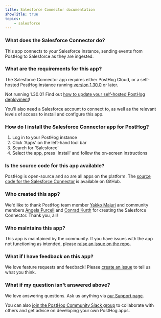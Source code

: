 ```yaml
---
title: Salesforce Connector documentation
showTitle: true
topics:
    - salesforce
---
```


### What does the Salesforce Connector do?

This app connects to your Salesforce instance, sending events from PostHog to Salesforce as they are ingested. 

### What are the requirements for this app?

The Salesforce Connector app requires either PostHog Cloud, or a self-hosted PostHog instance running [version 1.30.0](https://posthog.com/blog/the-posthog-array-1-30-0) or later. 

Not running 1.30.0? Find out [how to update your self-hosted PostHog deployment](https://posthog.com/docs/self-host/configure/upgrading-posthog)! 

You'll also need a Salesforce account to connect to, as well as the relevant levels of access to install and configure this app. 

### How do I install the Salesforce Connector app for PostHog?

1. Log in to your PostHog instance
2. Click 'Apps' on the left-hand tool bar
3. Search for 'Salesforce' 
4. Select the app, press 'Install' and follow the on-screen instructions

### Is the source code for this app available?

PostHog is open-source and so are all apps on the platform. The [source code for the Salesforce Connector](https://github.com/Vinovest/posthog-salesforce) is available on GitHub. 

### Who created this app?

We'd like to thank PostHog team member [Yakko Majuri](https://github.com/yakkomajuri) and community members [Angela Purcell](https://github.com/purcell3a) and [Conrad Kurth](https://github.com/ConradKurth) for creating the Salesforce Connector. Thank you, all!

### Who maintains this app?

This app is maintained by the community. If you have issues with the app not functioning as intended, please [raise an issue on the repo](https://github.com/Vinovest/posthog-salesforce).

### What if I have feedback on this app?

We love feature requests and feedback! Please [create an issue](https://github.com/PostHog/posthog/issues/new?assignees=&labels=enhancement%2C+feature&template=feature_request.md) to tell us what you think. 

### What if my question isn't answered above?

We love answering questions. Ask us anything via [our Support page](/questions).

You can also [join the PostHog Community Slack group](/slack) to collaborate with others and get advice on developing your own PostHog apps.